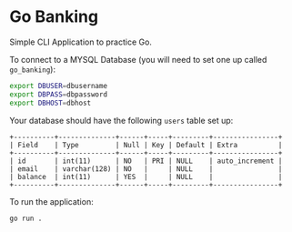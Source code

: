 # Go Banking

Simple CLI Application to practice Go.

To connect to a MYSQL Database (you will need to set one up called `go_banking`):

```bash
export DBUSER=dbusername
export DBPASS=dbpassword
export DBHOST=dbhost
```

Your database should have the following `users` table set up:

```mysql
+----------+--------------+------+-----+---------+----------------+
| Field    | Type         | Null | Key | Default | Extra          |
+----------+--------------+------+-----+---------+----------------+
| id       | int(11)      | NO   | PRI | NULL    | auto_increment |
| email    | varchar(128) | NO   |     | NULL    |                |
| balance  | int(11)      | YES  |     | NULL    |                |
+----------+--------------+------+-----+---------+----------------+
```

To run the application:

`go run .`
